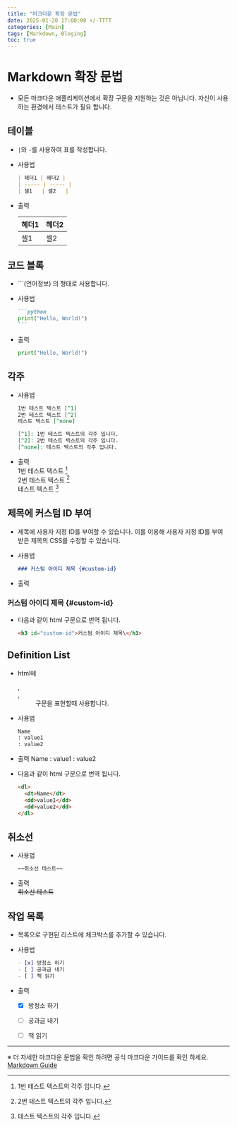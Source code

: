 ```yaml
---
title: "마크다운 확장 문법"
date: 2025-01-20 17:00:00 +/-TTTT
categories: [Main]
tags: [Markdown, Bloging]
toc: true
---
```


# Markdown 확장 문법

   - 모든 마크다운 애플리케이션에서 확장 구문을 지원하는 것은 아닙니다. 자신이 사용하는 환경에서 테스트가 필요 합니다.


## 테이블

- `|`와 `-`를 사용하여 표를 작성합니다.

- 사용법
  ```markdown
  | 헤더1 | 헤더2 |
  | ----- | ----- |
  | 셀1   | 셀2   |
  ```

- 출력

  | 헤더1 | 헤더2 |
  | ----- | ----- |
  | 셀1   | 셀2   |


## 코드 블록

- \`\`\`(언어정보) 의 형태로 사용합니다.

- 사용법
  ````markdown  
  ```python
  print("Hello, World!")  
  ```
  ````

- 출력
  ```python
  print("Hello, World!")
  ```


## 각주

- 사용법
  ```markdown
  1번 테스트 텍스트 [^1]  
  2번 테스트 텍스트 [^2]  
  테스트 텍스트 [^none]

  [^1]: 1번 테스트 텍스트의 각주 입니다.  
  [^2]: 2번 테스트 텍스트의 각주 입니다.  
  [^none]: 테스트 텍스트의 각주 입니다.
  ```

- 출력  
  1번 테스트 텍스트 [^1]  
  2번 테스트 텍스트 [^2]  
  테스트 텍스트 [^none]

  [^1]: 1번 테스트 텍스트의 각주 입니다.  
  [^2]: 2번 테스트 텍스트의 각주 입니다.  
  [^none]: 테스트 텍스트의 각주 입니다.


## 제목에 커스텀 ID 부여

- 제목에 사용자 지정 ID를 부여할 수 있습니다. 이를 이용해 사용자 지정 ID를 부여 받은 제목의 CSS를 수정할 수 있습니다.

- 사용법
  ```markdown
  ### 커스텀 아이디 제목 {#custom-id}
  ```

- 출력  
### 커스텀 아이디 제목 {#custom-id}

- 다음과 같이 html 구문으로 번역 됩니다.
  ```html
  <h3 id="custom-id">커스텀 아이디 제목\</h3>
  ```


## Definition List
- html에 <dl>, <dt>, <dd> 구문을 표현할때 사용합니다.
- 사용법
  ```markdown
  Name
  : value1
  : value2
  ```

- 출력
  Name
  : value1
  : value2

- 다음과 같이 html 구문으로 번역 됩니다.
  ```html
  <dl>
    <dt>Name</dt>
    <dd>value1</dd>
    <dd>value2</dd>
  </dl>
  ```


## 취소선
- 사용법
  ```markdown
  ~~취소선 테스트~~
  ```

- 출력  
  ~~취소선 테스트~~


## 작업 목록

- 목록으로 구현된 리스트에 체크박스를 추가할 수 있습니다.

- 사용법
  
  ```markdown
  - [x] 방청소 하기
  - [ ] 공과금 내기
  - [ ] 책 읽기
  ```

- 출력
  - [x] 방청소 하기
  - [ ] 공과금 내기
  - [ ] 책 읽기


<!-- ## 이모지

- :이모지 이름: 으로 사용할 수 있습니다.

- [이모지 이름 목록](https://gist.github.com/rxaviers/7360908) 에서 이모지 이름을 찾아 사용할 수 있지만, 이모지 이름은 애플리케이션 마다 다를 수 있습니다.

- 만약 github page에서 이모지를 사용할 수 없는경우

    - Gemfile 에 다음을 추가 합니다.

        ```Gemfile
        group :jekyll_plugins do
	        gem "jemoji", "~> 0.11" # 버전은 상황에 따라 달라질 수 있습니다.
        ```

    - _config.yml 에 다음을 추가 합니다.

        ```yml
        plugins:
            - jemoji
        ```

- 사용법

    ```markdown
    Gone camping! :tent: Be back soon.
    That is so funny! :joy:
    ```

- 출력  
    Gone camping! :tent: Be back soon.  
    That is so funny! :joy: -->


---

※ 더 자세한 마크다운 문법을 확인 하려면 공식 마크다운 가이드를 확인 하세요. [Markdown Guide](https://www.markdownguide.org/extended-syntax/) 
